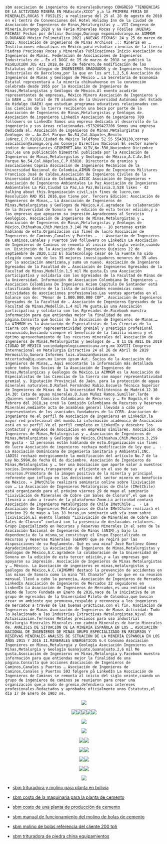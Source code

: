 
```
sbm asociacion de ingenieros de mineralesDurango CONGRESO “TENDENCIAS DE LA ACTIVIDAD MINERA EN M&Eacute;XICO” y,a la PRIMERA FERIA DE MINERALES,ROCAS Y FOSILES; a realizarse del 25 al 28 de agosto de 2010 en el Centro de Convenciones del Hotel Holiday Inn de la ciudad de Asociación de Ingenieros de Minas,Metalurgistas y … VII Congreso de Minería,Durango 2020 y 6a Feria Minerales Rocas y Fósiles ¡NUEVAS FECHAS! Fechas por definir Durango,Durango expomindurango.mx AIMMGM D.DURANGO México Polimetálico 2021 ¡NUEVAS FECHAS! 24 y 25 de marzo de 2021. Asociación de Ingenieros de Minas Archivos .:: Minería en … Instituciones educativas en México para estudiar ciencias de la tierra Piedras Preciosas Rocas y Minerales Publicaciones Inicio Asociación de Ingenieros de Minas. Federación de Asociaciones de Ingenieros Industriales de … En el DOGC de 15 de marzo de 2018 se publicó la RESOLUCIÓN JUS 431 2018,de 23 de febrero,de modificación de los Estatutos del Colegio de INGENIEROS GRADUADOS y de Ingenieros Técnicos Industriales de Barcelona,por la que en los art.1,2,5,6 Asociación de Ingenieros de Minas y Geólogos de México … La Secretaría de Economía Estatal representará a la minería chihuahuense en la convención celebrada desde 1955 por la Asociación de Ingenieros de Minas,Metalurgistas y Geólogos de México.Al evento acudirán representantes de empresas… México Minero Asociación de Ingenieros y la UAEH … Un total de 78 alumnos de la Universidad Autónoma del Estado de Hidalgo (UAEH) que estudian programas educativos relacionados con las ciencias de la tierra recibieron una beca por parte de la Asociación de Ingenieros de Minas,Metalurgistas y Geólogos de. Asociacion de ingenieros LinkedIn Asociacion de ingenieros 709 followers on LinkedIn Somos una empresa dedicada al desarrollo de la ingeniería y sus áreas relacionadas.+573209427206 Somos una empresa dedicada al. Asociación de Ingenieros de Minas,Metalurgistas y Geólogos de … Av.Del Parque No.54,Col.Nápoles,Benito Juárez,C.P.01810,Ciudad de México Teléfono 52 55 55439130,correo asociacion@aimmgm.org.mx Consejo Directivo Nacional El sector minero indice de anunciantes GEOMIMET.Año XLIV,No.330,Noviembre Diciembre 2017,es una publicación bimestral publicada por la Asociación de Ingenieros de Minas,Metalurgistas y Geólogos de México,A.C.Av.Del Parque No.54,Col.Nápoles,C.P.03810. Directorio de gremios y asociaciones Copnia Asociación de Ingenieros Mecánicos de la Universidad Nacional de Colombia,AIMUN Grupo de Ingenieros Militares Francisco José de Caldas,Asociación de Ingenieros Civiles de la Universidad Católica de Colombia,AICUC Asociación de Ingenieros + Asociación de Ingenieros Ambientales La Paz Asociación de Ingenieros Ambientales La Paz,Ciudad La Paz,La Paz,Bolivia.3,528 likes · 42 talking about this.Organización civil,sin fines de lucro,con Resolución RAD 951 2016,que tiene por. Tercera Edición: Asociación de Ingenieros de Minas,… La Asociación de Ingenieros de Minas,Metalurgistas y Geólogos de México,A.C.agradece la colaboración de la Universidad de Sonora en la edición de esta tercer edición,y a las empresas que apoyaron su impresión.Agradecemos al Servicio Geológico. Asociación de Ingenieros de Minas,Metalurgistas y … Asociación de Ingenieros de Minas,Metalurgistas y Geólogos de México,Chihuahua,Chih.Mexico.3.146 Me gusta · 18 personas están hablando de esto.Organización sin fines de lucro Asociación de Ingenieros de Caminos,Canales y Puertos …  · Asociación de Ingenieros de Caminos,Canales y Puertos 598 followers on LinkedIn La Asociación de Ingenieros de Caminos se remonta al inicio del siglo veinte,cuando un. Distinción de la Asociación de Ingenieros Químicos 22 de septiembre de 2020,1:32 El biotecnólogo César de la Fuente ha sido elegido como uno de los 35 mejores investigadores menores de 35 años por la asociación americana,y suma un nuevo. Asociación de Ingenieros Egresados de la Facultad de … Asociación de Ingenieros Egresados de la Facultad de Minas,Medellín.1,5 mil Me gusta.Es una Asociación participativa y solidaria con los Egresados de la Facultad de Minas de la Universidad. Información de Asociacion Colombiana De Ingenieros … Asociacion Colombiana De Ingenieros Aciem Capitulo De Santander está clasificada dentro de la lista de actividades económicas como: Actividades de asociaciones profesionales.Las ventas aportadas en el balance son de: "Menor de 1.000.000.000 COP". Asociación de Ingenieros Egresados de la Facultad de … Asociación de Ingenieros Egresados de la Facultad de Minas,Medellín.1,4 mil Me gusta.Es una Asociación participativa y solidaria con los Egresados de.Facebook muestra información para que entiendas mejor la finalidad de una página.Consulta qué Socios de la Asociación de Ingenieros de Minas,… La AIMMGM es la Asociación de Especialistas de las Ciencias de la tierra con mayor representatividad gremial y prestigio profesional reconocido,buscando siempre el beneficio de la familia minera y el óptimo aprovechamiento de los recursos minerales del Asociación de Ingenieros de Minas,Metalurgistas y Geologos de … 8 11 DE ABIL DE 2019 CIUDAD DE MEXICO sociedadgeologicamexicana.org.mx XXVIII Congreso Internacional en Metalurgia Extractiva 24 al 26 de Abril de 2019 Hermosillo,Sonora Informes luis.almazan@unison.mx mtcertucha@iq.uson.mx Lorem ipsum Aut. Socios de la Asociación de Ingenieros de Minas,… Aquí encontarás la información más detallada sobre todos los Socios de la Asociación de Ingenieros de Minas,Metalurgicas y Geólogos de México.La AIMMGM es la Asociación de Especialistas de las Ciencias de la tierra con mayor representatividad gremial y. Diputación Provincial de Jaén. para la protección de aguas minerales naturales.D.Rafael Fernández Rubio.Escuela Técnica Superior de Ingenieros de Minas de la Universidad Politécnica de Madrid.12.30 14.30: Cata de aguas minerales.D.Juan Muñoz Ramos.Sumiller.Tarde ¿Quienes somos? Comisión Colombiana de Recursos y … En Bogotá,el 6 de febrero del 2018,se creó la Comisión Colombiana de Recursos y Reservas Minerales,mediante acta de asamblea general llevada a cabo por representantes de los asociados fundadores de la CCRR. Asociacion de Ingenieros Ve el perfil de Asociacion de Ingenieros en LinkedIn,la mayor red profesional del mundo.La información académica de Asociacion está en su perfil.Ve el perfil completo en LinkedIn y descubre los contactos y empleos de Asociacion en empresas similares. Asociación de Ingenieros de Minas,Metalurgistas y … Asociación de Ingenieros de Minas,Metalurgistas y Geólogos de México,Chihuahua,Chih.Mexico.3.259 Me gusta · 12 personas están hablando de esto.Organización sin fines de lucro Asociación de ingenieros rechaza modificación de ley que …  · La Asociación Dominicana de Ingeniería Sanitaria y Ambiental,INC.(ADIS) rechazó enérgicamente la modificación del artículo No.7 de la Ley No.5994,de fecha 01 de diciembre. Asociación de Ingenieros de Minas,Metalurgistas y … Ser una Asociación que aporte valor a nuestros socios.Innovadora,transparente y eficiente en el uso de sus recursos.Promotora de la imagen positiva de la minería y principal referente que influya en las decisiones del sector minero en beneficio de México. » IMetChile realizará seminario online sobre lixiviación con … La Asociación de Ingenieros Metalúrgicos de Chile (IMetChile) está organizando para el próximo viernes 29 de mayo el seminario “Lixiviación de Minerales de Cobre con Sales de Cloruro”,el que se llevará a cabo a través de la plataforma Zoom.La actividad contará Asociación de Ingenieros Metalúrgicos de Chile IMetChile …  · La Asociación de Ingenieros Metalúrgicos de Chile IMetChile realizará el próximo 29 de mayo a las 18 horas,un seminario web vía zoom sobre lixiviación.El evento llamado “Lixiviación de Minerales de Cobre con Sales de Cloruro” contará con la presencia de destacados relatores. Grupo Especializado en Recursos y Reservas Minerales En el seno de la Asociación Nacional de Ingenieros de Minas (ANIM),y bajo la dependencia de la misma,se constituye el Grupo Especializado en Recursos y Reservas Minerales (GERRM) que se regirá por las disposiciones de su Reglamento. Qué es una mina? José Martínez Gómez Agradecimientos: La Asociación de Ingenieros de Minas,Metalurgistas y Geólogos de México,A.C.agradece la colaboración de la Universidad de Sonora en la edición de esta tercer edición,y a las empresas que apoyaron su impresión. Asociación de Ingenieros de Minas Metalurgistas y … México. La Asociación de ingenieros en minas,metalurgistas y geólogos de México,A.C.(AIMGMM) destacó la prevención de accidentes en las minas de Sonora como la mina “El Chanate” por lo que en su reunión mensual llevó a cabo la ponencia… Asociación de Ingenieros de Mercados LinkedIn Asociación de Ingenieros de Mercados 22 seguidores en LinkedIn La Asociación de Ingenieros de Mercados,es una entidad sin ánimo de lucro Fundada en Enero de 2016,nace de la iniciativa de un grupo de egresados de la Universidad Piloto de Colombia,que buscan crear un ambiente que promueva,respalde y reconozca a los ingenieros de mercados a través de las buenas prácticas,con el fin. Asociacion de Ingenieros de Minas Asociación de Ingenieros de Minas Actividad: Todo lo Relacionado a las Industrias Extractivas Metalurgistas.Nivel de Actualización.ferrosos Metales preciosos para uso industrial Metalurgia Minerales Minerales con cadmio Minerales de bario Minerales de. ANÁLISIS DE SITUACIÓN DE LA MINERÍA ESPAÑOLA EN LOS … ASOCIACIÓN NACIONAL DE INGENIEROS DE MINAS GRUPO ESPECIALIZADO EN RECURSOS Y RESERVAS MINERALES ANÁLSIS DE SITUACIÓN DE LA MINERÍA ESPAÑOLA EN LOS AÑOS 2015 Y 2016 II.MINERALES ENERGÉTICOS 6.4 Consumo Asociación Ingenieros en Minas,Metalurgia y Geología Asociación Ingenieros en Minas,Metalurgia y Geología Guanajuato,Guanajuato.2,6 mil Me gusta.Asociación de Ingenieros en Minas,Metalurgia y.Facebook muestra información para que entiendas mejor la finalidad de una página.Consulta qué acciones Asociación de Ingenieros de Caminos,Canales y Puertos … Asociación de Ingenieros de Caminos,Canales y Puertos 593 følgere på LinkedIn La Asociación de Ingenieros de Caminos se remonta al inicio del siglo veinte,cuando un grupo de ingenieros de caminos se reunieron para crear una organización que,a modo de gremio,defendiera sus intereses profesionales.Redactados y aprobados oficialmente unos Estatutos,el día 17 de Enero de 1903 se. 
```

<div align="center">

<a href="https://es-crusher.shibang-china.com/github&k=sbm+asociacion+de+ingenieros+de+minerales"><img src="https://static.shibang-china.com/es/crusher/logo.jpg"></a>

<a href="https://es-crusher.shibang-china.com/github&k=sbm+asociacion+de+ingenieros+de+minerales"><img src="https://static.shibang-china.com/es/crusher/index.jpg"></a><a href="https://es-crusher.shibang-china.com/material.htmlgithub&k=sbm+asociacion+de+ingenieros+de+minerales"><img src="https://static.shibang-china.com/es/crusher/material.jpg"></a><a href="https://es-crusher.shibang-china.com/application.htmlgithub&k=sbm+asociacion+de+ingenieros+de+minerales"><img src="https://static.shibang-china.com/es/crusher/application.jpg"></a><a href="https://es-crusher.shibang-china.com/aboutus.htmlgithub&k=sbm+asociacion+de+ingenieros+de+minerales"><img src="https://static.shibang-china.com/es/crusher/aboutus.jpg"></a><a href="https://es-crusher.shibang-china.com/contact.htmlgithub&k=sbm+asociacion+de+ingenieros+de+minerales"><img src="https://static.shibang-china.com/es/crusher/contact.jpg"></a>

<a href="https://es-crusher.shibang-china.com/github&k=sbm+asociacion+de+ingenieros+de+minerales"><img src="https://static.shibang-china.com/es/crusher/banner.jpg"></a>

<a href="https://swt.shibang-china.com/github&k=sbm+asociacion+de+ingenieros+de+minerales"><img src="https://static.shibang-china.com/es/crusher/text.jpg"></a>

<a href="https://swt.shibang-china.com/github&k=sbm+asociacion+de+ingenieros+de+minerales"><img src="https://static.shibang-china.com/es/crusher/chat.jpg"></a><a href="https://es-crusher.shibang-china.com/contact.htmlgithub&k=sbm+asociacion+de+ingenieros+de+minerales"><img src="https://static.shibang-china.com/es/crusher/message.jpg"></a>

<a href="https://es-crusher.shibang-china.com/products/pe.htmlgithub&k=sbm+asociacion+de+ingenieros+de+minerales"><img src="https://static.shibang-china.com/es/crusher/pe.jpg"></a><a href="https://es-crusher.shibang-china.com/products/pf.htmlgithub&k=sbm+asociacion+de+ingenieros+de+minerales"><img src="https://static.shibang-china.com/es/crusher/pf.jpg"></a>

<a href="https://es-crusher.shibang-china.com/products/hpt.htmlgithub&k=sbm+asociacion+de+ingenieros+de+minerales"><img src="https://static.shibang-china.com/es/crusher/hpt.jpg"></a><a href="https://es-crusher.shibang-china.com/products/vsi.htmlgithub&k=sbm+asociacion+de+ingenieros+de+minerales"><img src="https://static.shibang-china.com/es/crusher/vsi.jpg"></a>

<a href="https://es-crusher.shibang-china.com/products/klv.htmlgithub&k=sbm+asociacion+de+ingenieros+de+minerales"><img src="https://static.shibang-china.com/es/crusher/klv.jpg"></a><a href="https://es-crusher.shibang-china.com/products/portable.htmlgithub&k=sbm+asociacion+de+ingenieros+de+minerales"><img src="https://static.shibang-china.com/es/crusher/portable.jpg"></a>

<a href="https://swt.shibang-china.com/github&k=sbm+asociacion+de+ingenieros+de+minerales"><img src="https://static.shibang-china.com/es/crusher/case.jpg"></a>

</div>


* [sbm trituradora y molino para planta en bolivia](sbm%20trituradora%20y%20molino%20para%20planta%20en%20bolivia.md)

* [sbm costo de la maquinaria para la planta de cemento](sbm%20costo%20de%20la%20maquinaria%20para%20la%20planta%20de%20cemento.md)

* [sbm costo de una planta de producción de cemento](sbm%20costo%20de%20una%20planta%20de%20producci%C3%B3n%20de%20cemento.md)

* [sbm manual de funcionamiento del molino de bolas de cemento](sbm%20manual%20de%20funcionamiento%20del%20molino%20de%20bolas%20de%20cemento.md)

* [sbm molino de bolas referencia del cliente 200 tph](sbm%20molino%20de%20bolas%20referencia%20del%20cliente%20200%20tph.md)

* [sbm trituradora de piedra china equipamientos](sbm%20trituradora%20de%20piedra%20china%20equipamientos.md)
